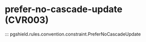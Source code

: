 # prefer-no-cascade-update (CVR003)

::: pgshield.rules.convention.constraint.PreferNoCascadeUpdate

